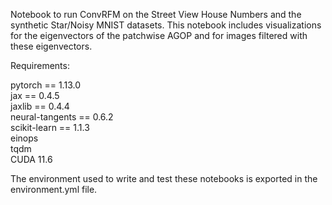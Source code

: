 Notebook to run ConvRFM on the Street View House Numbers and the synthetic Star/Noisy MNIST datasets.
This notebook includes visualizations for the eigenvectors of the patchwise AGOP and for images filtered with these eigenvectors.

Requirements:

pytorch == 1.13.0 \
jax == 0.4.5 \
jaxlib == 0.4.4 \
neural-tangents == 0.6.2 \
scikit-learn == 1.1.3 \
einops \
tqdm \
CUDA 11.6

The environment used to write and test these notebooks is exported in the environment.yml file.
